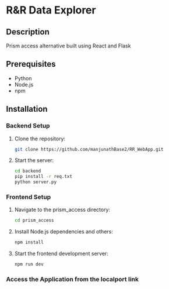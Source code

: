 # R&R Data Explorer

## Description
Prism access alternative built using React and Flask

## Prerequisites
- Python
- Node.js 
- npm



## Installation

### Backend Setup
1. Clone the repository:
   ```bash
   git clone https://github.com/manjunathBase2/RR_WebApp.git
2. Start the server:
   ```bash
   cd backend
   pip install -r req.txt
   python server.py
### Frontend Setup
1. Navigate to the prism_access directory:
   ```bash
   cd prism_access
2. Install Node.js dependencies and others:
   ```bash
   npm install
3. Start the frontend development server:
   ```bash
   npm run dev

### Access the Application from the localport link

  

